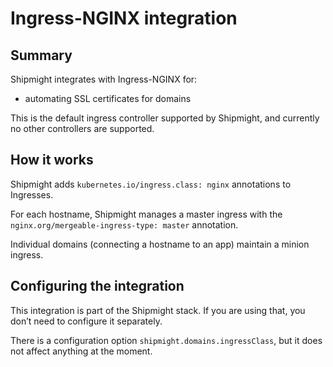 # Ingress-NGINX integration

## Summary

Shipmight integrates with Ingress-NGINX for:

- automating SSL certificates for domains

This is the default ingress controller supported by Shipmight, and currently no other controllers are supported.

## How it works

Shipmight adds `kubernetes.io/ingress.class: nginx` annotations to Ingresses.

For each hostname, Shipmight manages a master ingress with the `nginx.org/mergeable-ingress-type: master` annotation.

Individual domains (connecting a hostname to an app) maintain a minion ingress.

## Configuring the integration

This integration is part of the Shipmight stack. If you are using that, you don’t need to configure it separately.

There is a configuration option `shipmight.domains.ingressClass`, but it does not affect anything at the moment.
